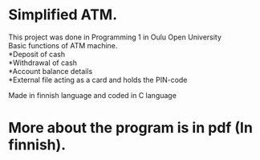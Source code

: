 # Simplified ATM.
This project was done in Programming 1 in Oulu Open University <br>
Basic functions of ATM machine. </br>
*Deposit of cash </br>
*Withdrawal of cash </br>
*Account balance details </br>
*External file acting as a card and holds the PIN-code </br>

Made in finnish language and coded in C language </br>

# More about the program is in pdf (In finnish).
